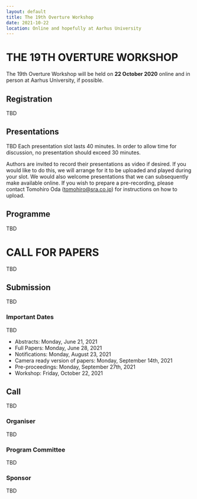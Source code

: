 ```yaml
---
layout: default
title: The 19th Overture Workshop
date: 2021-10-22
location: Online and hopefully at Aarhus University
---
```

# THE 19TH OVERTURE WORKSHOP

The 19th Overture Workshop will be held on **22 October 2020** online and in person at Aarhus University, if possible.

## Registration
TBD
<!-- To register for this workshop, please email <overture18request@gmail.com> to request the link to participate. -->

## Presentations
TBD
Each presentation slot lasts 40 minutes. In order to allow time for discussion, no presentation should exceed 30 minutes. 

Authors are invited to record their presentations as video if desired. If you would like to do this, we will arrange for it to be uploaded and played during your slot. We would also welcome presentations that we can subsequently make available online. If you wish to prepare a pre-recording, please contact Tomohiro Oda (<tomohiro@sra.co.jp>) for instructions on how to upload. 
## Programme
TBD
<!--
All timings are in UTC (same as UK/Ireland/Portugal time) 

0800-0810 Welcome 

0810-0850 [Specifying Abstract User Interface in VDM-SL](https://github.com/overturetool/overturetool.github.io/raw/master/workshops/18/1-Oda.pdf) (Tomohiro Oda, Keijiro Araki, Yasuhiro Yamamoto, Kumiyo Nakakoji, Han-Myung Chang and Peter Larsen)  [Presentation](https://github.com/overturetool/overturetool.github.io/raw/master/workshops/18/1-Oda-presentation.pdf)

0850-0930 [Modelling the HUBCAP Sandbox Architecture In VDM: a Study In Security](https://github.com/overturetool/overturetool.github.io/raw/master/workshops/18/2-Kulik.pdf) (Tomas Kulik, Hugo Daniel Macedo, Prasad Talasila and Peter Gorm Larsen) [Presentation](https://github.com/overturetool/overturetool.github.io/raw/master/workshops/18/2-Kulik-presentation.pdf)

0930-1010 [Visual Studio Code VDM Support](https://github.com/overturetool/overturetool.github.io/raw/master/workshops/18/3-Rask.pdf) (Jonas Kjær Rask, Frederik Palludan Madsen, Nick Battle, Hugo Daniel Macedo and Peter Gorm Larsen) [Presentation Video](https://youtu.be/xsw3NpbBDUo)

1010-1030 Break

1030-1110 [Tuning Robotti: the Machine-assisted Exploration of Parameter Spaces in Multi-Models of a Cyber-Physical System](https://github.com/overturetool/overturetool.github.io/raw/master/workshops/18/4-Bogomolov.pdf) (Sergiy Bogomolov, John Fitzgerald, Frederik Foldager, Peter Gorm Larsen, Ken Pierce, Paulius Stankaitis and Ben Wooding) [Slides](https://github.com/overturetool/overturetool.github.io/raw/master/workshops/18/4-Bogomolov-presentation.pdf)

1110-1150 [A Co-Simulation Based Approach for Developing Safety-Critical Systems](https://github.com/overturetool/overturetool.github.io/raw/master/workshops/18/5-Tola.pdf) (Daniella Tola and Peter Gorm Larsen) [Presentation Video](https://youtu.be/8lIP8X3o7qg) [Slides](https://github.com/overturetool/overturetool.github.io/raw/master/workshops/18/5-Tola-presentation.pdf)

1150-1230 Final discussions and closing.

A zip archive of presented papers is available [here](https://github.com/overturetool/overturetool.github.io/raw/master/workshops/18/Overture18-Papers.zip) and the single PDF of proceedings is [here](https://github.com/overturetool/overturetool.github.io/raw/master/workshops/18/full-proceedings.pdf) 

-->
# CALL FOR PAPERS
TBD
<!--
The 18th Overture Workshop will be held on **07 December 2020** online.

The 18th Overture Workshop is the latest in a series of workshops around the
Vienna Development Method (VDM), the open-source project Overture, and
related tools and formalisms. VDM is one of the best established formal
methods for systems development. A lively community of researchers and
practitioners in academia and industry has grown around the modelling
languages (VDM-SL, VDM++, VDM-RT, CML) and tools (VDMTools, Overture,
Crescendo, Symphony, the INTO-CPS chain, and ViennaTalk). Together, these provide a
platform for work on modelling and analysis technology that includes static
and dynamic analysis, test generation, execution support, and model checking.

Previous workshops have been invaluable in encouraging both new and
established members of the community in their work, and helping to determine
priorities and future directions. Proceedings of former workshops are
available at <https://www.overturetool.org/>.
-->
## Submission
TBD
<!--
Submission of papers is through EasyChair: <https://easychair.org/conferences/?conf=ovt18>.
-->
### Important Dates
TBD
* Abstracts: Monday, June 21, 2021
* Full Papers: Monday, June 28, 2021
* Notifications: Monday, August 23, 2021
* Camera ready version of papers: Monday, September 14th, 2021
* Pre-proceedings: Monday, September 27th, 2021
* Workshop: Friday, October 22, 2021

## Call
TBD
<!--
Our workshop provides a forum for discussing and advancing the state of the art in formal modelling and analysis using VDM and its family of associated formalisms including extensions for distributed VDM and real-time systems. We strongly welcome contributions on the development of tools for, as well as developments in, foundations and reports of practical experience. Each paper will be peer-reviewed by at least three members of the PC, must use the Springer LNCS format, and should not exceed 15 pages in length. 

The scope of the workshop includes, but is not restricted to:
* Reports of applications of VDM technology, especially reports of industrial use.
* Papers describing requirements, designs, implementations and case studies of support tools for VDM, whether or not implemented on the Overture platform.
* Papers on the foundations and methodology associated with VDM and its extensions, including the description of real-time, cyber-physical systems and systems-of-systems.
* Papers combining VDM with other notations and tools.
Position papers on VDM and its promotion in industry practice.
* Papers on extensions of Overture, including INTO-CPS and ViennaTalk.

-->
### Organiser
TBD
<!--
* John Fitzgerald, Newcastle University, United Kingdom (<john.fitzgerald@newcastle.ac.uk>)
* Tomohiro Oda, Software Research Associates, Inc., Japan (<tomohiro@sra.co.jp>)
-->
### Program Committee
TBD
<!--
* Keijiro Araki, National Institute of Technology, Kumamoto College, Japan
* Nick Battle, Newcastle University, UK
* Luis D. Couto, Forcepoint, Ireland
* Fuyuki Ishikawa, National Institute of Informatics, Japan
* Hugo Daniel Macedo, Aarhus University, Denmark
* Paolo Masci, National Institute of Aerospace (NIA), USA
* Ken Pierce, Newcastle University, UK
* Marcel Verhoef, European Space Agency, The Netherlands
 
For latest  information and announcements, visit <https://www.overturetool.org/workshops/18th-overture-workshop.html>
-->
### Sponsor
TBD
<!--
The online conference facility is provided by Software Research Associates, Inc.

[![sra logo](/images/sra-logo.png)](https://www2.sra.co.jp/en/)
-->
